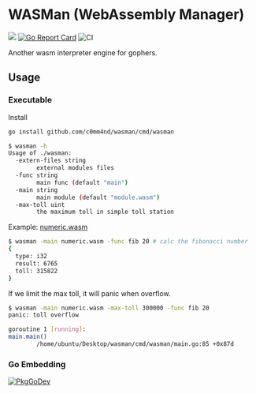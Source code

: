 # WASMan (WebAssembly Manager)

[![](https://godoc.org/github.com/c0mm4nd/wasman?status.svg)](http://godoc.org/github.com/c0mm4nd/wasman)
[![Go Report Card](https://goreportcard.com/badge/github.com/c0mm4nd/wasman)](https://goreportcard.com/report/github.com/c0mm4nd/wasman)
![CI](https://github.com/c0mm4nd/wasman/workflows/CI/badge.svg)

Another wasm interpreter engine for gophers.

## Usage

### Executable

Install

```bash
go install github.com/c0mm4nd/wasman/cmd/wasman
```

```bash
$ wasman -h
Usage of ./wasman:
  -extern-files string
        external modules files
  -func string
        main func (default "main")
  -main string
        main module (default "module.wasm")
  -max-toll uint
        the maximum toll in simple toll station
```

Example: [numeric.wasm](https://github.com/C0MM4ND/minimum-wasm-rs/releases/latest)

```bash
$ wasman -main numeric.wasm -func fib 20 # calc the fibonacci number
{
  type: i32
  result: 6765
  toll: 315822
}
```

If we limit the max toll, it will panic when overflow.

```bash
$ wasman -main numeric.wasm -max-toll 300000 -func fib 20
panic: toll overflow

goroutine 1 [running]:
main.main()
        /home/ubuntu/Desktop/wasman/cmd/wasman/main.go:85 +0x87d
```

### Go Embedding

[![PkgGoDev](https://pkg.go.dev/badge/github.com/c0mm4nd/wasman)](https://pkg.go.dev/github.com/c0mm4nd/wasman)
